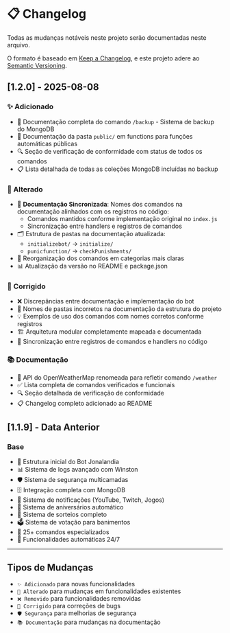 # 📋 Changelog

Todas as mudanças notáveis neste projeto serão documentadas neste arquivo.

O formato é baseado em [Keep a Changelog](https://keepachangelog.com/pt-BR/1.0.0/),
e este projeto adere ao [Semantic Versioning](https://semver.org/lang/pt-BR/).

## [1.2.0] - 2025-08-08

### ✨ Adicionado
- 💾 Documentação completa do comando `/backup` - Sistema de backup do MongoDB
- 📁 Documentação da pasta `public/` em functions para funções automáticas públicas
- 🔍 Seção de verificação de conformidade com status de todos os comandos
- 📋 Lista detalhada de todas as coleções MongoDB incluídas no backup

### 🔄 Alterado
- 📝 **Documentação Sincronizada**: Nomes dos comandos na documentação alinhados com os registros no código:
  - Comandos mantidos conforme implementação original no `index.js`
  - Sincronização entre handlers e registros de comandos
- 🗂️ Estrutura de pastas na documentação atualizada:
  - `initializebot/` → `initialize/`
  - `punicfunction/` → `checkPunishments/`
- 🎯 Reorganização dos comandos em categorias mais claras
- 📊 Atualização da versão no README e package.json

### 🔧 Corrigido
- ❌ Discrepâncias entre documentação e implementação do bot
- 📁 Nomes de pastas incorretos na documentação da estrutura do projeto
- 💡 Exemplos de uso dos comandos com nomes corretos conforme registros
- 🏗️ Arquitetura modular completamente mapeada e documentada
- 🔄 Sincronização entre registros de comandos e handlers no código

### 📚 Documentação
- 📖 API do OpenWeatherMap renomeada para refletir comando `/weather`
- ✅ Lista completa de comandos verificados e funcionais
- 🔍 Seção detalhada de verificação de conformidade
- 📋 Changelog completo adicionado ao README

## [1.1.9] - Data Anterior

### Base
- 🤖 Estrutura inicial do Bot Jonalandia
- 📊 Sistema de logs avançado com Winston
- 🛡️ Sistema de segurança multicamadas
- 🗄️ Integração completa com MongoDB
- 🔔 Sistema de notificações (YouTube, Twitch, Jogos)
- 🎂 Sistema de aniversários automático
- 🎲 Sistema de sorteios completo
- 🗳️ Sistema de votação para banimentos
- 📁 25+ comandos especializados
- 🔧 Funcionalidades automáticas 24/7

---

## Tipos de Mudanças

- `✨ Adicionado` para novas funcionalidades
- `🔄 Alterado` para mudanças em funcionalidades existentes
- `❌ Removido` para funcionalidades removidas
- `🔧 Corrigido` para correções de bugs
- `🛡️ Segurança` para melhorias de segurança
- `📚 Documentação` para mudanças na documentação
